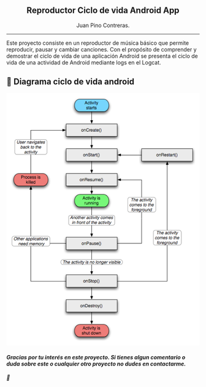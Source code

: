 <div align="center">
  <br>
    <h2><strong>Reproductor Ciclo de vida Android App</strong> </br>  </h2>
    <span>Juan Pino Contreras.</span>
</div>

****


Este proyecto consiste en un reproductor de música básico que permite reproducir, pausar y cambiar canciones. Con el propósito de comprender y demostrar el ciclo de vida de una aplicación Android se presenta el ciclo de vida de una actividad de Android mediante logs en el Logcat.

## 📲 Diagrama ciclo de vida android
![Diagrama ciclo de vida android](./android_life_cycle.png)

#### _Gracias por tu interés en este proyecto. Si tienes algun comentario o duda sobre este o cualquier otro proyecto no dudes en contactarme._
###### 👋
